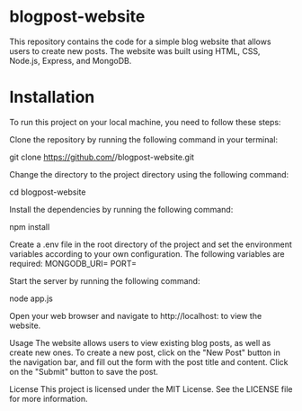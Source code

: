 # blogpost-website

This repository contains the code for a simple blog website that allows users to create new posts. The website was built using HTML, CSS, Node.js, Express, and MongoDB.

# Installation

To run this project on your local machine, you need to follow these steps:

Clone the repository by running the following command in your terminal:

git clone https://github.com/<your-github-username>/blogpost-website.git

Change the directory to the project directory using the following command:

cd blogpost-website

Install the dependencies by running the following command:

npm install

Create a .env file in the root directory of the project and set the environment variables according to your own configuration. The following variables are required:
MONGODB_URI=<your-mongodb-uri>
PORT=<your-server-port>

Start the server by running the following command:

node app.js

Open your web browser and navigate to http://localhost:<your-server-port> to view the website.

Usage
The website allows users to view existing blog posts, as well as create new ones. To create a new post, click on the "New Post" button in the navigation bar, and fill out the form with the post title and content. Click on the "Submit" button to save the post.

License
This project is licensed under the MIT License. See the LICENSE file for more information.
